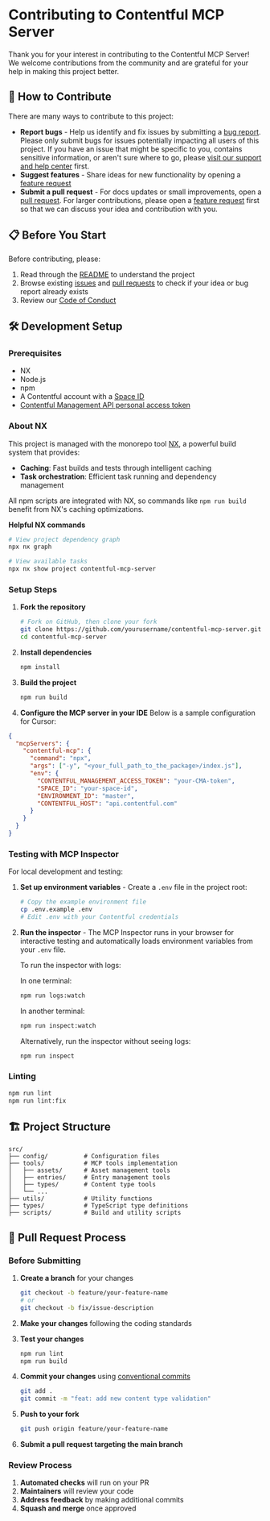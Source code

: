 # Contributing to Contentful MCP Server

Thank you for your interest in contributing to the Contentful MCP Server! We welcome contributions from the community and are grateful for your help in making this project better.

## 🤝 How to Contribute

There are many ways to contribute to this project:

- **Report bugs** - Help us identify and fix issues by submitting a [bug report](https://github.com/contentful/contentful-mcp-server/issues/new?template=bug_report.md). Please only submit bugs for issues potentially impacting all users of this project. If you have an issue that might be specific to you, contains sensitive information, or aren't sure where to go, please [visit our support and help center](https://support.contentful.com/hc/en-us) first.
- **Suggest features** - Share ideas for new functionality by opening a [feature request](https://github.com/contentful/contentful-mcp-server/issues/new?template=bug_report.md)
- **Submit a pull request** - For docs updates or small improvements, open a [pull request](https://github.com/contentful/contentful-mcp-server/pulls). For larger contributions, please open a [feature request](https://github.com/contentful/contentful-mcp-server/issues/new?template=bug_report.md) first so that we can discuss your idea and contribution with you.

## 📋 Before You Start

Before contributing, please:

1. Read through the [README](./README.md) to understand the project
2. Browse existing [issues](https://github.com/contentful/contentful-mcp-server/issues) and [pull requests](https://github.com/contentful/contentful-mcp-server/pulls) to check if your idea or bug report already exists
3. Review our [Code of Conduct](./README.md#️-code-of-conduct)

## 🛠️ Development Setup

### Prerequisites

- NX
- Node.js
- npm
- A Contentful account with a [Space ID](https://www.contentful.com/help/spaces/find-space-id/)
- [Contentful Management API personal access token](https://www.contentful.com/help/token-management/personal-access-tokens/)

### About NX

This project is managed with the monorepo tool [NX](https://nx.dev/), a powerful build system that provides:

- **Caching**: Fast builds and tests through intelligent caching
- **Task orchestration**: Efficient task running and dependency management

All npm scripts are integrated with NX, so commands like `npm run build` benefit from NX's caching optimizations.

**Helpful NX commands**

```bash
# View project dependency graph
npx nx graph

# View available tasks
npx nx show project contentful-mcp-server
```

### Setup Steps

1. **Fork the repository**

   ```bash
   # Fork on GitHub, then clone your fork
   git clone https://github.com/yourusername/contentful-mcp-server.git
   cd contentful-mcp-server
   ```

2. **Install dependencies**

   ```bash
   npm install
   ```

3. **Build the project**

   ```bash
   npm run build
   ```

4. **Configure the MCP server in your IDE**
   Below is a sample configuration for Cursor:

```json
{
  "mcpServers": {
    "contentful-mcp": {
      "command": "npx",
      "args": ["-y", "<your_full_path_to_the_package>/index.js"],
      "env": {
        "CONTENTFUL_MANAGEMENT_ACCESS_TOKEN": "your-CMA-token",
        "SPACE_ID": "your-space-id",
        "ENVIRONMENT_ID": "master",
        "CONTENTFUL_HOST": "api.contentful.com"
      }
    }
  }
}
```

### Testing with MCP Inspector

For local development and testing:

1. **Set up environment variables** - Create a `.env` file in the project root:

   ```bash
   # Copy the example environment file
   cp .env.example .env
   # Edit .env with your Contentful credentials
   ```

2. **Run the inspector** - The MCP Inspector runs in your browser for interactive testing and automatically loads environment variables from your `.env` file.

   To run the inspector with logs:

   In one terminal:

   ```bash
   npm run logs:watch
   ```

   In another terminal:

   ```bash
   npm run inspect:watch
   ```

   Alternatively, run the inspector without seeing logs:

   ```bash
   npm run inspect
   ```

### Linting

```bash
npm run lint
npm run lint:fix
```

## 🏗️ Project Structure

```
src/
├── config/          # Configuration files
├── tools/           # MCP tools implementation
│   ├── assets/      # Asset management tools
│   ├── entries/     # Entry management tools
│   ├── types/       # Content type tools
│   └── ...
├── utils/           # Utility functions
├── types/           # TypeScript type definitions
├── scripts/         # Build and utility scripts
```

## 🔄 Pull Request Process

### Before Submitting

1. **Create a branch** for your changes

   ```bash
   git checkout -b feature/your-feature-name
   # or
   git checkout -b fix/issue-description
   ```

2. **Make your changes** following the coding standards

3. **Test your changes**

   ```bash
   npm run lint
   npm run build
   ```

4. **Commit your changes** using [conventional commits](https://www.conventionalcommits.org/en/v1.0.0/)

   ```bash
   git add .
   git commit -m "feat: add new content type validation"
   ```

5. **Push to your fork**

   ```bash
   git push origin feature/your-feature-name
   ```

6. **Submit a pull request targeting the main branch**

### Review Process

1. **Automated checks** will run on your PR
2. **Maintainers** will review your code
3. **Address feedback** by making additional commits
4. **Squash and merge** once approved
